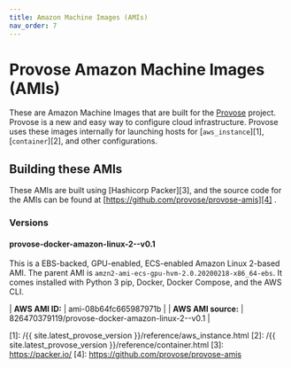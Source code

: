 ```yaml
---
title: Amazon Machine Images (AMIs)
nav_order: 7
---
```


# Provose Amazon Machine Images (AMIs)

These are Amazon Machine Images that are built for the [Provose](https://provose.com) project. Provose is a new and easy way to configure cloud infrastructure. Provose uses these images internally for launching hosts for [`aws_instance`][1], [`container`][2], and other configurations.

## Building these AMIs

These AMIs are built using [Hashicorp Packer][3], and the source code
for the AMIs can be found at [https://github.com/provose/provose-amis][4] .

### Versions

#### provose-docker-amazon-linux-2--v0.1

This is a EBS-backed, GPU-enabled, ECS-enabled Amazon Linux 2-based AMI. The parent
AMI is `amzn2-ami-ecs-gpu-hvm-2.0.20200218-x86_64-ebs`. It comes installed with Python 3 pip, Docker, Docker Compose, and the AWS CLI.

| **AWS AMI ID:** | ami-08b64fc665987971b |
| **AWS AMI source:** | 826470379119/provose-docker-amazon-linux-2--v0.1 |

[1]: /{{ site.latest_provose_version }}/reference/aws_instance.html
[2]: /{{ site.latest_provose_version }}/reference/container.html
[3]: https://packer.io/
[4]: https://github.com/provose/provose-amis
